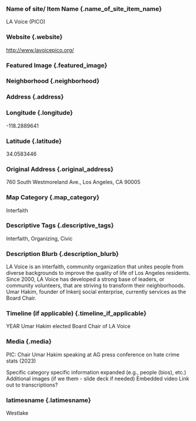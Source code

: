 ### Name of site/ Item Name {.name_of_site_item_name}
LA Voice (PICO)

### Website {.website}
http://www.lavoicepico.org/

### Featured Image {.featured_image}


### Neighborhood {.neighborhood}


### Address {.address}
### Longitude {.longitude}
-118.2889641
### Latitude {.latitude}
34.0583446
### Original Address {.original_address}
760 South Westmoreland Ave., Los Angeles, CA 90005

### Map Category  {.map_category}
Interfaith

### Descriptive Tags {.descriptive_tags}
Interfaith, Organizing, Civic 

### Description Blurb {.description_blurb}
LA Voice is an interfaith, community organization that unites people from diverse backgrounds to improve the quality of life of Los Angeles residents. Since 2000, LA Voice has developed a strong base of leaders, or community volunteers, that are striving to transform their neighborhoods. Umar Hakim, founder of Inkerij social enterprise, currently services as the Board Chair.

### Timeline (if applicable) {.timeline_if_applicable}
YEAR Umar Hakim elected Board Chair of LA Voice

### Media  {.media}
PIC: Chair Umar Hakim speaking at AG press conference on hate crime stats (2023)

Specific category specific information expanded (e.g., people (bios), etc.)
Additional images (if we them - slide deck if needed)
Embedded video
Link out to transcriptions?


### latimesname {.latimesname}
Westlake